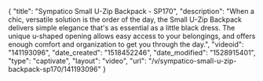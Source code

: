 {
    "title": "Sympatico Small U-Zip Backpack - SP170",
    "description": "When a chic, versatile solution is the order of the day, the Small U-Zip Backpack delivers simple elegance that's as essential as a little black dress. The unique u-shaped opening allows easy access to your belongings, and offers enough comfort and organization to get you through the day.",
    "videoid": "141193096",
    "date_created": "1518452246",
    "date_modified": "1528915401",
    "type": "captivate",
    "layout": "video",
    "url": "\/v\/sympatico-small-u-zip-backpack-sp170\/141193096"
}